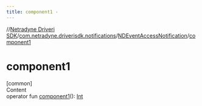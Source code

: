 ```yaml
---
title: component1 -
---
```

//[Netradyne Driveri SDK](../../index.md)/[com.netradyne.driverisdk.notifications](../index.md)/[NDEventAccessNotification](index.md)/[component1](component1.md)



# component1  
[common]  
Content  
operator fun [component1](component1.md)(): [Int](https://kotlinlang.org/api/latest/jvm/stdlib/kotlin/-int/index.html)  



